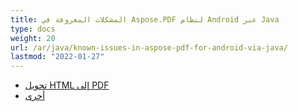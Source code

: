 ```yaml
---
title: المشكلات المعروفة في Aspose.PDF لنظام Android عبر Java
type: docs
weight: 20
url: /ar/java/known-issues-in-aspose-pdf-for-android-via-java/
lastmod: "2022-01-27"
---
```


- [تحويل HTML إلى PDF](/pdf/ar/java/html-to-pdf/)
- [أخرى](/pdf/ar/java/others/)